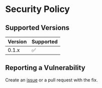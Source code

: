 # Security Policy

## Supported Versions

| Version | Supported          |
| ------- | ------------------ |
| 0.1.x   | :white_check_mark: |

## Reporting a Vulnerability

Create an [issue](https://github.com/gorhack/tsr/issues) or a pull request with the fix.
